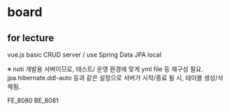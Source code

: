 # board
for lecture
----------------
vue.js
basic CRUD server / use Spring Data JPA
local

※ noti
개발용 서버이므로, 테스트/ 운영 환경에 맞게 yml file 등 재구성 필요.
jpa.hibernate.ddl-auto 등과 같은 설정으로 서버가 시작/종료 될 시, 테이블 생성/삭제됨.

FE_8080
BE_8081
